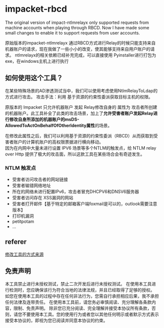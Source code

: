 # impacket-rbcd
The original version of impact-ntlmrelayx only supported requests from machine accounts when playing through RBCD. Now I have made some small changes to enable it to support requests from user accounts.  

原始版本的impacket-ntlmrelayx 通过RBCD方式进行Relay的时候只能支持来自机器账户的请求，现在我做了一些小小的改变，使其能够支持来自用户账户的请求。
ntlmrelayx的相关依赖已经补充完成，可以直接使用 Pyinstaller进行打包为exe，在windows主机上进行执行 

## 如何使用这个工具？
在某些特殊场景的AD渗透测试当中，我们可以使用考虑使用NtlmRelayToLdap的方式进行攻击。
攻击手法：利用 基于资源的约束性委派获取目标主机的权限。

原版本的 Impacket 只允许机器账户 发起 Relay修改自身的 属性为 攻击者所创建的机器账户。此工具补全了此类的攻击场景，加上了**允许受害者账户发起Relay进行修改自身所添加的机器账户的msDS-AllowedToActOnBehalfOfOtherIdentity属性**的场景。  

在修改此属性之后，我们可以利用基于资源的约束性委派（RBCD）从而获取到受害者账户的计算机账户的高权限票据进行横向移动。  
因为在内网中大量未进行设置 IPV6 场景等多个NTLM的触发点，给 NTLM relay over Http 提供了极大的攻击面，所以这款工具在某些场合会有奇迹发生。


### NTLM 触发点 
- 受害者访问攻击者的网站链接
- 受害者输错网络地址
- 所在的网络未进行配置IPv6，攻击者冒充DHCPV6和DNSV6服务器
- 受害者访问存在 XSS漏洞的网站
- 受害者打开邮件【基于特定的邮箱客户端foxmail是可以的，outlook需要注意版本】
- 打印机漏洞
- petitpotam
- ...




## referer
[修改工具的方式来源](https://www.cnblogs.com/unicodeSec/p/14260648.html)



## 免责声明
本工具禁止进行未授权测试，禁止二次开发后进行未授权测试。
在使用本工具进行检测时，您应确保该行为符合当地的法律法规，并且已经取得了足够的授权。
如您在使用本工具的过程中存在任何非法行为，您需自行承担相应后果，我不承担任何法律及连带责任。
在使用本工具前，请您务必审慎阅读、充分理解各条款内容，限制、免责声明。 除非您已充分阅读、完全理解并接受本协议所有条款，否则，请您不要使用本工具。您的使用行为或者您以其他任何明示或者默示方式表示接受本协议的，即视为您已阅读并同意本协议的约束。
